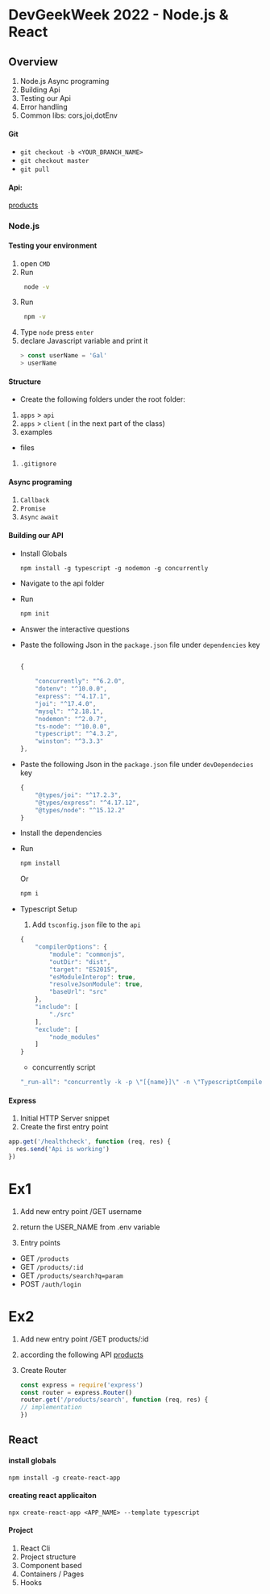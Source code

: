 # DevGeekWeek 2022 - Node.js & React

## Overview
1. Node.js Async programing
2. Building Api
3. Testing our Api
4. Error handling
5. Common libs: cors,joi,dotEnv
#### Git
- `git checkout -b <YOUR_BRANCH_NAME>`
- `git checkout master`
- `git pull`

#### Api:
[products](https://dummyjson.com/docs/products)
### Node.js
#### Testing your environment
1. open `CMD`
2. Run 
      ```cmd
       node -v
    ```
2. Run 
      ```cmd
       npm -v
    ```
4. Type `node` press `enter`
5. declare Javascript variable and print it
    ```js
    > const userName = 'Gal'
    > userName
    ```
#### Structure
- Create the following folders under the root folder:
1. `apps` > `api`
2. `apps` > `client` ( in the next part of the class)
3. examples
- files
1. `.gitignore`

#### Async programing
1. `Callback`
2. `Promise`
3. `Async` `await`

#### Building our API
- Install Globals 
    ```
    npm install -g typescript -g nodemon -g concurrently
    ```
- Navigate to the api folder
- Run 
  ```cmd
  npm init
  ```
- Answer the interactive questions
- Paste the following Json in the `package.json` file under `dependencies` key

    ```js

    {
        
        "concurrently": "^6.2.0",
        "dotenv": "^10.0.0",
        "express": "^4.17.1",
        "joi": "^17.4.0",
        "mysql": "^2.18.1",
        "nodemon": "^2.0.7",
        "ts-node": "^10.0.0",
        "typescript": "^4.3.2",
        "winston": "^3.3.3"
    },

    ```
- Paste the following Json in the `package.json` file under `devDependecies` key
    ```js
    {
        "@types/joi": "^17.2.3",
        "@types/express": "^4.17.12",
        "@types/node": "^15.12.2"
    }  
    ```

- Install the dependencies
- Run 
  ```cmd
  npm install
  ```
  Or
    ```cmd
  npm i
  ```

- Typescript Setup
    1. Add `tsconfig.json` file to the `api`
    ```js 
    {
        "compilerOptions": {
            "module": "commonjs",
            "outDir": "dist",
            "target": "ES2015",
            "esModuleInterop": true,
            "resolveJsonModule": true,
            "baseUrl": "src"
        },
        "include": [
            "./src"
        ],
        "exclude": [
            "node_modules"
        ]
    }
    ```
    - concurrently script
    ```js
    "_run-all": "concurrently -k -p \"[{name}]\" -n \"TypescriptCompiler,application\" -c \"red.bold,yellow.bold,\" \"npm run build_watch\" \"npm run dev\"",
    ```

#### Express
1. Initial HTTP Server snippet
2. Create the first entry point
```js
app.get('/healthcheck', function (req, res) {
  res.send('Api is working')
})
```

# Ex1
1. Add new entry point /GET username
2. return the USER_NAME from .env variable


3. Entry points
 - GET `/products`
 - GET `/products/:id`
 - GET `/products/search?q=param`
 - POST `/auth/login`

# Ex2
1. Add new entry point /GET products/:id
2. according the following API  [products](https://dummyjson.com/docs/products)



4. Create Router
    ```js
    const express = require('express')
    const router = express.Router()
    router.get('/products/search', function (req, res) {
    // implementation 
    })

    ```

## React
#### install globals
`npm install -g create-react-app`
#### creating react applicaiton
`npx create-react-app <APP_NAME> --template typescript`

#### Project
1. React Cli 
2. Project structure
3. Component based
4. Containers / Pages
5. Hooks 


